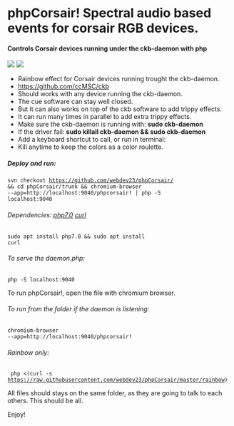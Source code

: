 # phpCorsair! Spectral audio based events for corsair RGB devices.
#### Controls Corsair devices running under the ckb-daemon with php

<img src="http://i.imgur.com/1TjI3cx.gif"></img>
<img src="http://i.imgur.com/f7JEuLl.png"></img>

 *  Rainbow effect for Corsair devices running trought the ckb-daemon.
 *  https://github.com/ccMSC/ckb
 *  Should works with any device running the ckb-daemon.
 *  The cue software can stay well closed. 
 *  But it can also works on top of the ckb software to add trippy effects.
 *  It can run many times in parallel to add extra trippy effects.
 *  Make sure the ckb-daemon is running with: <b>sudo ckb-daemon</b>
 *  If the driver fail: <b>sudo killall ckb-daemon && sudo ckb-daemon</b>
 *  Add a keyboard shortcut to call, or run in terminal:
 *  Kill anytime to keep the colors as a color roulette.

##### Deploy and run: 

<code>svn checkout https://github.com/webdev23/phpCorsair/ && cd phpCorsair/trunk && chromium-browser --app=http://localhost:9040/phpcorsair! | php -S localhost:9040</code>


###### Dependencies: <a href="apt://php7.0">php7.0</a> <a href="apt://curl">curl</a>

<code>sudo apt install php7.0 && sudo apt install curl</code>

###### To serve the daemon.php:

<code>php -S localhost:9040</code>

To run phpCorsair!, open the file with chromium browser.

###### To run from the folder if the daemon is listening:
<code>chromium-browser --app=http://localhost:9040/phpcorsair!</code>

###### Rainbow only:

<code> php <(curl -s https://raw.githubusercontent.com/webdev23/phpCorsair/master/rainbow) 
</code>

All files should stays on the same folder, as they are going to talk to each others.
This should be all.

Enjoy!
